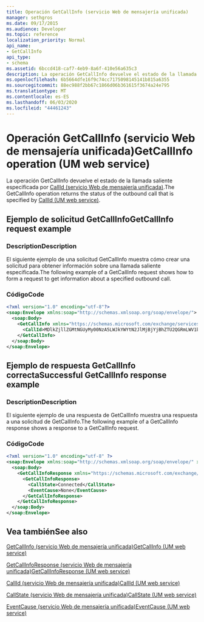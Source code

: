 ```yaml
---
title: Operación GetCallInfo (servicio Web de mensajería unificada)
manager: sethgros
ms.date: 09/17/2015
ms.audience: Developer
ms.topic: reference
localization_priority: Normal
api_name:
- GetCallInfo
api_type:
- schema
ms.assetid: 6bccd418-caf7-4eb9-8a6f-410e56a635c3
description: La operación GetCallInfo devuelve el estado de la llamada saliente especificada por CallId (servicio Web de mensajería unificada).
ms.openlocfilehash: 6b5664dfe16f9c74cc7175098145141b815a6355
ms.sourcegitcommit: 88ec988f2bb67c1866d06b361615f3674a24e795
ms.translationtype: MT
ms.contentlocale: es-ES
ms.lasthandoff: 06/03/2020
ms.locfileid: "44461243"
---
```

# <a name="getcallinfo-operation-um-web-service"></a><span data-ttu-id="2440f-103">Operación GetCallInfo (servicio Web de mensajería unificada)</span><span class="sxs-lookup"><span data-stu-id="2440f-103">GetCallInfo operation (UM web service)</span></span>

<span data-ttu-id="2440f-104">La operación GetCallInfo devuelve el estado de la llamada saliente especificada por [CallId (servicio Web de mensajería unificada)](callid-um-web-service.md).</span><span class="sxs-lookup"><span data-stu-id="2440f-104">The GetCallInfo operation returns the status of the outbound call that is specified by [CallId (UM web service)](callid-um-web-service.md).</span></span>
  
## <a name="getcallinfo-request-example"></a><span data-ttu-id="2440f-105">Ejemplo de solicitud GetCallInfo</span><span class="sxs-lookup"><span data-stu-id="2440f-105">GetCallInfo request example</span></span>

### <a name="description"></a><span data-ttu-id="2440f-106">Description</span><span class="sxs-lookup"><span data-stu-id="2440f-106">Description</span></span>

<span data-ttu-id="2440f-107">El siguiente ejemplo de una solicitud GetCallInfo muestra cómo crear una solicitud para obtener información sobre una llamada saliente especificada.</span><span class="sxs-lookup"><span data-stu-id="2440f-107">The following example of a GetCallInfo request shows how to form a request to get information about a specified outbound call.</span></span>
  
### <a name="code"></a><span data-ttu-id="2440f-108">Código</span><span class="sxs-lookup"><span data-stu-id="2440f-108">Code</span></span>

```XML
<?xml version="1.0" encoding="utf-8"?>
<soap:Envelope xmlns:soap="http://schemas.xmlsoap.org/soap/envelope/">
  <soap:Body>
    <GetCallInfo xmlns="https://schemas.microsoft.com/exchange/services/2006/messages">
      <CallId>MDlkZjllZGMtNGUyMy00NzA5LWJkYWYtN2JlMjBjYjBhZTU2QGRmLWV1bS0wMS5leGNoYW5nZS5jb3JwLm1pY3Jvc29mdC5jb20=</CallId>
    </GetCallInfo>
  </soap:Body>
</soap:Envelope>
```

## <a name="successful-getcallinfo-response-example"></a><span data-ttu-id="2440f-109">Ejemplo de respuesta GetCallInfo correcta</span><span class="sxs-lookup"><span data-stu-id="2440f-109">Successful GetCallInfo response example</span></span>

### <a name="description"></a><span data-ttu-id="2440f-110">Description</span><span class="sxs-lookup"><span data-stu-id="2440f-110">Description</span></span>

<span data-ttu-id="2440f-111">El siguiente ejemplo de una respuesta de GetCallInfo muestra una respuesta a una solicitud de GetCallInfo.</span><span class="sxs-lookup"><span data-stu-id="2440f-111">The following example of a GetCallInfo response shows a response to a GetCallInfo request.</span></span>
  
### <a name="code"></a><span data-ttu-id="2440f-112">Código</span><span class="sxs-lookup"><span data-stu-id="2440f-112">Code</span></span>

```XML
<?xml version="1.0" encoding="utf-8" ?> 
<soap:Envelope xmlns:soap="http://schemas.xmlsoap.org/soap/envelope/" xmlns:xsi="http://www.w3.org/2001/XMLSchema-instance" xmlns:xsd="http://www.w3.org/2001/XMLSchema">
  <soap:Body>
    <GetCallInfoResponse xmlns="https://schemas.microsoft.com/exchange/services/2006/messages">
      <GetCallInfoResponse>
        <CallState>Connected</CallState> 
        <EventCause>None</EventCause> 
      </GetCallInfoResponse>
    </GetCallInfoResponse>
  </soap:Body>
</soap:Envelope>
```

## <a name="see-also"></a><span data-ttu-id="2440f-113">Vea también</span><span class="sxs-lookup"><span data-stu-id="2440f-113">See also</span></span>



[<span data-ttu-id="2440f-114">GetCallInfo (servicio Web de mensajería unificada)</span><span class="sxs-lookup"><span data-stu-id="2440f-114">GetCallInfo (UM web service)</span></span>](getcallinfo-um-web-service.md)
  
[<span data-ttu-id="2440f-115">GetCallInfoResponse (servicio Web de mensajería unificada)</span><span class="sxs-lookup"><span data-stu-id="2440f-115">GetCallInfoResponse (UM web service)</span></span>](getcallinforesponse-um-web-service.md)
  
[<span data-ttu-id="2440f-116">CallId (servicio Web de mensajería unificada)</span><span class="sxs-lookup"><span data-stu-id="2440f-116">CallId (UM web service)</span></span>](callid-um-web-service.md)
  
[<span data-ttu-id="2440f-117">CallState (servicio Web de mensajería unificada)</span><span class="sxs-lookup"><span data-stu-id="2440f-117">CallState (UM web service)</span></span>](callstate-um-web-service.md)
  
[<span data-ttu-id="2440f-118">EventCause (servicio Web de mensajería unificada)</span><span class="sxs-lookup"><span data-stu-id="2440f-118">EventCause (UM web service)</span></span>](eventcause-um-web-service.md)

